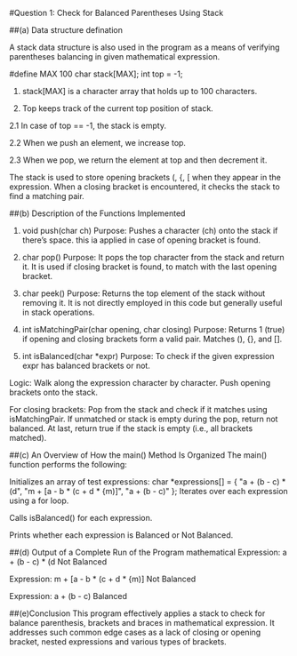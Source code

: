 #Question 1: Check for Balanced Parentheses Using Stack

##(a) Data structure defination

A stack data structure is also used in the program as a means of verifying parentheses balancing in given mathematical expression.

#define MAX 100
char stack[MAX];
int top = -1;

1. stack[MAX] is a character array that holds up to 100 characters.

2. Top keeps track of the current top position of stack.

2.1  In case of top == -1, the stack is empty.

2.2 When we push an element, we increase top.

2.3 When we pop, we return the element at top and then decrement it.

The stack is used to store opening brackets (, {, [ when they appear in the expression. When a closing bracket is encountered, it checks the stack to find a matching pair.

##(b) Description of the Functions Implemented
1. void push(char ch)
Purpose: Pushes a character (ch) onto the stack if there’s space.
this ia applied in case of opening bracket is found.

2. char pop()
Purpose:  It pops the top character from the stack and return it.
It is used if closing bracket is found, to match with the last opening bracket.

3. char peek()
Purpose: Returns the top element of the stack without removing it.
It is not directly employed in this code but generally useful in stack operations.

4. int isMatchingPair(char opening, char closing)
Purpose: Returns 1 (true) if opening and closing brackets form a valid pair.
Matches (), {}, and [].

5. int isBalanced(char *expr)
Purpose: To check if the given expression expr has balanced brackets or not.

Logic:
Walk along the expression character by character.
Push opening brackets onto the stack.

For closing brackets:
Pop from the stack and check if it matches using isMatchingPair.
If unmatched or stack is empty during the pop, return not balanced.
At last, return true if the stack is empty (i.e., all brackets matched).

##(c) An Overview of How the main() Method Is Organized
The main() function performs the following:

Initializes an array of test expressions:
char *expressions[] = {
    "a + (b - c) * (d",
    "m + [a - b * (c + d * {m)]",
    "a + (b - c)"
};
Iterates over each expression using a for loop.

Calls isBalanced() for each expression.

Prints whether each expression is Balanced or Not Balanced.

##(d) Output of a Complete Run of the Program
mathematical
Expression: a + (b - c) * (d
Not Balanced 

Expression: m + [a - b * (c + d * {m)]
Not Balanced 

Expression: a + (b - c)
Balanced 

##(e)Conclusion
This program effectively applies a stack to check for balance parenthesis, brackets and braces in mathematical expression. It addresses such common edge cases as a lack of closing or opening bracket, nested expressions and various types of brackets.